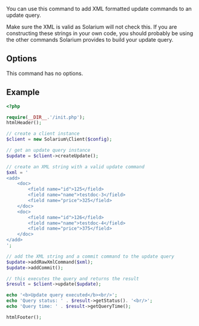 You can use this command to add XML formatted update commands to an update query.

Make sure the XML is valid as Solarium will not check this. If you are constructing these strings in your own code, you should probably be using the other commands Solarium provides to build your update query.

Options
-------

This command has no options.

Example
-------

```php
<?php

require(__DIR__.'/init.php');
htmlHeader();

// create a client instance
$client = new Solarium\Client($config);

// get an update query instance
$update = $client->createUpdate();

// create an XML string with a valid update command
$xml = '
<add>
    <doc>
        <field name="id">125</field>
        <field name="name">testdoc-3</field>
        <field name="price">325</field>
    </doc>
    <doc>
        <field name="id">126</field>
        <field name="name">testdoc-4</field>
        <field name="price">375</field>
    </doc>
</add>
';

// add the XML string and a commit command to the update query
$update->addRawXmlCommand($xml);
$update->addCommit();

// this executes the query and returns the result
$result = $client->update($update);

echo '<b>Update query executed</b><br/>';
echo 'Query status: ' . $result->getStatus(). '<br/>';
echo 'Query time: ' . $result->getQueryTime();

htmlFooter();

```
